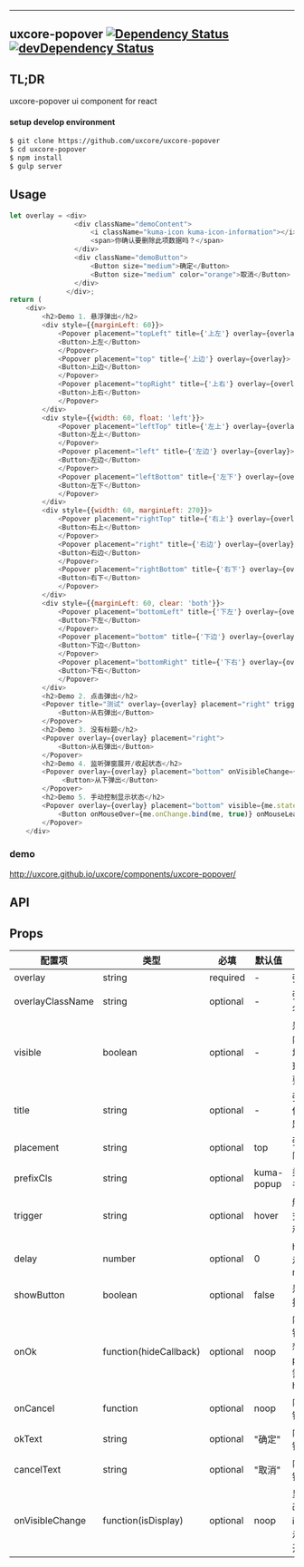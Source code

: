 ---

## uxcore-popover [![Dependency Status](http://img.shields.io/david/uxcore/uxcore-popover.svg?style=flat-square)](https://david-dm.org/uxcore/uxcore-popover) [![devDependency Status](http://img.shields.io/david/dev/uxcore/uxcore-popover.svg?style=flat-square)](https://david-dm.org/uxcore/uxcore-popover#info=devDependencies) 

## TL;DR

uxcore-popover ui component for react

#### setup develop environment

```sh
$ git clone https://github.com/uxcore/uxcore-popover
$ cd uxcore-popover
$ npm install
$ gulp server
```

## Usage
```javascript
let overlay = <div>
                <div className="demoContent">
                    <i className="kuma-icon kuma-icon-information"></i> 
                    <span>你确认要删除此项数据吗？</span>
                </div>
                <div className="demoButton">
                    <Button size="medium">确定</Button>
                    <Button size="medium" color="orange">取消</Button>
                </div>
              </div>;
return (
    <div>
        <h2>Demo 1. 悬浮弹出</h2>
        <div style={{marginLeft: 60}}>
            <Popover placement="topLeft" title={'上左'} overlay={overlay} onOk={this.test}>
            <Button>上左</Button>
            </Popover>
            <Popover placement="top" title={'上边'} overlay={overlay}>
            <Button>上边</Button>
            </Popover>
            <Popover placement="topRight" title={'上右'} overlay={overlay}>
            <Button>上右</Button>
            </Popover>
        </div>
        <div style={{width: 60, float: 'left'}}>
            <Popover placement="leftTop" title={'左上'} overlay={overlay}>
            <Button>左上</Button>
            </Popover>
            <Popover placement="left" title={'左边'} overlay={overlay}>
            <Button>左边</Button>
            </Popover>
            <Popover placement="leftBottom" title={'左下'} overlay={overlay}>
            <Button>左下</Button>
            </Popover>
        </div>
        <div style={{width: 60, marginLeft: 270}}>
            <Popover placement="rightTop" title={'右上'} overlay={overlay}>
            <Button>右上</Button>
            </Popover>
            <Popover placement="right" title={'右边'} overlay={overlay}>
            <Button>右边</Button>
            </Popover>
            <Popover placement="rightBottom" title={'右下'} overlay={overlay}>
            <Button>右下</Button>
            </Popover>
        </div>
        <div style={{marginLeft: 60, clear: 'both'}}>
            <Popover placement="bottomLeft" title={'下左'} overlay={overlay}>
            <Button>下左</Button>
            </Popover>
            <Popover placement="bottom" title={'下边'} overlay={overlay}>
            <Button>下边</Button>
            </Popover>
            <Popover placement="bottomRight" title={'下右'} overlay={overlay}>
            <Button>下右</Button>
            </Popover>
        </div>
        <h2>Demo 2. 点击弹出</h2>
        <Popover title="测试" overlay={overlay} placement="right" trigger="click">
            <Button>从右弹出</Button>
        </Popover>
        <h2>Demo 3. 没有标题</h2>
        <Popover overlay={overlay} placement="right">
            <Button>从右弹出</Button>
        </Popover>
        <h2>Demo 4. 监听弹窗展开/收起状态</h2>
        <Popover overlay={overlay} placement="bottom" onVisibleChange={me.onVisibleChange.bind(me)}>
             <Button>从下弹出</Button>
        </Popover>
        <h2>Demo 5. 手动控制显示状态</h2>
        <Popover overlay={overlay} placement="bottom" visible={me.state.visible}>
            <Button onMouseOver={me.onChange.bind(me, true)} onMouseLeave={me.onChange.bind(me, false)}>手动控制</Button>
        </Popover>
    </div>
```

### demo
http://uxcore.github.io/uxcore/components/uxcore-popover/

## API

## Props

| 配置项 | 类型 | 必填 | 默认值 | 功能/备注 |
|---|---|---|---|---|
|overlay|string|required|-|弹窗内容|
|overlayClassName|string|optional|-|弹窗的额外类名|
|visible|boolean|optional|-|是否展开弹窗内容，如果不填则自动处理；填写则需要手动处理|
|title|string|optional|-|弹窗标题，不传入则没有标题栏|
|placement|string|optional|top|弹窗从那个方向弹出|
|prefixCls|string|optional|kuma-popup|类名前缀，用于定制化|
|trigger|string|optional|hover|触发弹窗的方式，有 hover 和 click 两种|
|delay|number|optional|0|hover延迟显示时间，单位ms|
|showButton|boolean|optional|false|是否显示内置按钮|
|onOk|function(hideCallback)|optional|noop|内置的确定按钮的回调，当想要关闭 popover 时需调用 hideCallback|
|onCancel|function|optional|noop|内置的取消按钮的回调|
|okText|string|optional|"确定"|内置的确定按钮显示的文案|
|cancelText|string|optional|"取消"|内置的取消按钮显示的文案|
|onVisibleChange|function(isDisplay)|optional|noop|显示状态发生改变的回调，isDisplay表示弹窗是否展开|


